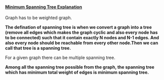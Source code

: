 #### [Minimum Spanning Tree Explanation](https://www.youtube.com/watch?v=xsM8i0jVF1w&list=PLgUwDviBIf0rGEWe64KWas0Nryn7SCRWw&index=19)   

Graph has to be weighted graph.   

**The defination of spanning tree is when we convert a graph into a tree (remove all edges which makes the graph cyclic and also every node has to be connected)
such that it contain exactly N nodes and N-1 edges. And also every node should be reachable from every other node.Then we can call that tree is a spanning tree.**    

For a given graph there can be multiple spanning tree.   

**Among all the spanning tree possible from the graph, the spanning tree which has minimum total weight of edges is minimum spanning tree.**   

